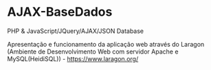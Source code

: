 # AJAX-BaseDados

PHP & JavaScript/JQuery/AJAX/JSON Database

Apresentação e funcionamento da aplicação web através do Laragon (Ambiente de Desenvolvimento Web com servidor Apache e MySQL(HeidiSQL)) - <https://www.laragon.org/>
